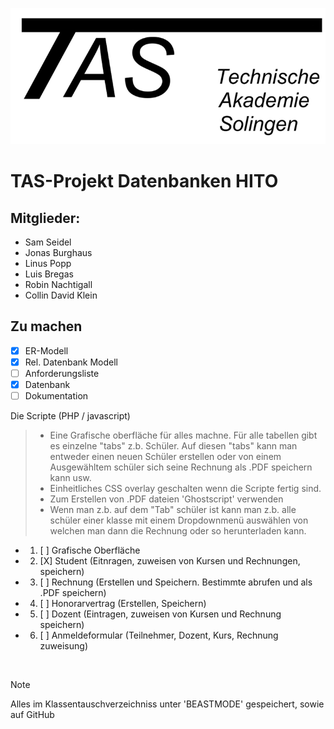 ![](taslogo/TASLogo.png)
# TAS-Projekt Datenbanken HITO
## Mitglieder:
* Sam Seidel
* Jonas Burghaus
* Linus Popp
* Luis Bregas
* Robin Nachtigall
* Collin David Klein
  
## Zu machen
- [X] ER-Modell
- [X] Rel. Datenbank Modell
- [ ] Anforderungsliste
- [X] Datenbank <br>
- [ ] Dokumentation
      
Die Scripte (PHP / javascript)
  > - Eine Grafische oberfläche für alles machne. Für alle tabellen gibt es einzelne "tabs" z.b. Schüler. Auf diesen "tabs" kann man entweder einen neuen Schüler erstellen oder von einem Ausgewähltem schüler sich seine Rechnung als .PDF speichern kann usw. <br>
  > - Einheitliches CSS overlay geschalten wenn die Scripte fertig sind. <br>
  > - Zum Erstellen von .PDF dateien 'Ghostscript' verwenden
  > - Wenn man z.b. auf dem "Tab" schüler ist kann man z.b. alle schüler einer klasse mit einem Dropdownmenü auswählen     von welchen man dann die Rechnung oder so herunterladen kann.  
 
  - 1. [ ] Grafische Oberfläche
  - 2. [X] Student (Eitnragen, zuweisen von Kursen und Rechnungen, speichern)
  - 3. [ ] Rechnung (Erstellen und Speichern. Bestimmte abrufen und als .PDF speichern)
  - 4. [ ] Honorarvertrag (Erstellen, Speichern)
  - 5. [ ] Dozent (Eintragen, zuweisen von Kursen und Rechnung speichern)
  - 6. [ ] Anmeldeformular (Teilnehmer, Dozent, Kurs, Rechnung zuweisung)
<br>

> [!NOTE]
> Alles im Klassentauschverzeichniss unter 'BEASTMODE' gespeichert, sowie auf GitHub 
